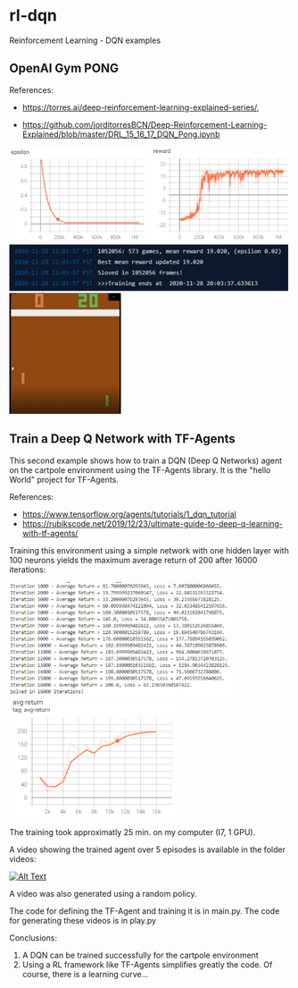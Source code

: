 # rl-dqn
 Reinforcement Learning - DQN examples

## OpenAI Gym PONG

References:  
* https://torres.ai/deep-reinforcement-learning-explained-series/,  

* https://github.com/jorditorresBCN/Deep-Reinforcement-Learning-Explained/blob/master/DRL_15_16_17_DQN_Pong.ipynb



<img src="OpenAI-Gym\tds-pong\images\epsilon.png" alt="epsilon" width="250"/>
<img src="OpenAI-Gym\tds-pong\images\reward.png" alt="reward" width="250"/>

<img src="OpenAI-Gym\tds-pong\images\logs-end.png" alt="reward" width="500"/>

<img src="OpenAI-Gym\tds-pong\images\final_score.PNG" alt="final_score" width="200"/>

## Train a Deep Q Network with TF-Agents

This second example shows how to train a DQN (Deep Q Networks) agent on the cartpole environment using the TF-Agents library. It is the "hello World" project for TF-Agents.

References:

- https://www.tensorflow.org/agents/tutorials/1_dqn_tutorial
- https://rubikscode.net/2019/12/23/ultimate-guide-to-deep-q-learning-with-tf-agents/

Training this environment using a simple network with one hidden layer with 100 neurons yields the maximum average return of 200 after 16000 iterations:

<img src="cartpole/images/logs.PNG" alt="epsilon" width="400"/>

<img src="cartpole/images/avg-return.PNG" alt="epsilon" width="300"/>

The training took approximatly 25 min. on my computer (I7, 1 GPU). 

A video showing the trained agent over 5 episodes is available in the folder videos:

[![Alt Text](https://img.youtube.com/vi/azqA_WNW0-k/0.jpg)](https://youtu.be/azqA_WNW0-k)

A video was also generated using a random policy. 

The code for defining the TF-Agent and training it is in main.py. The code for generating these videos is in play.py 

Conclusions:

1. A DQN can be trained successfully for the cartpole environment
2. Using a RL framework like TF-Agents simplifies greatly the code. Of course, there is a learning curve...


